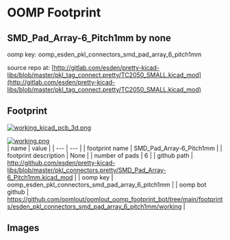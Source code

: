 # OOMP Footprint  
## SMD_Pad_Array-6_Pitch1mm  by none  
  
oomp key: oomp_esden_pkl_connectors_smd_pad_array_6_pitch1mm  
  
source repo at: [http://gitlab.com/esden/pretty-kicad-libs/blob/master/pkl_tag_connect.pretty/TC2050_SMALL.kicad_mod](http://gitlab.com/esden/pretty-kicad-libs/blob/master/pkl_tag_connect.pretty/TC2050_SMALL.kicad_mod)  
## Footprint  
  
[![working_kicad_pcb_3d.png](working_kicad_pcb_3d_600.png)](working_kicad_pcb_3d.png)  
  
[![working.png](working_600.png)](working.png)  
| name | value | 
| --- | --- | 
| footprint name | SMD_Pad_Array-6_Pitch1mm | 
| footprint description | None | 
| number of pads | 6 | 
| github path | http://github.com/esden/pretty-kicad-libs/blob/master/pkl_connectors.pretty/SMD_Pad_Array-6_Pitch1mm.kicad_mod | 
| oomp key | oomp_esden_pkl_connectors_smd_pad_array_6_pitch1mm | 
| oomp bot github | https://github.com/oomlout/oomlout_oomp_footprint_bot/tree/main/footprints/esden_pkl_connectors_smd_pad_array_6_pitch1mm/working | 
## Images  

